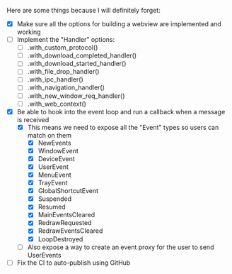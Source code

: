 Here are some things because I will definitely forget:

- [x] Make sure all the options for building a webview are implemented and working
- [ ] Implement the "Handler" options:
  - [ ] .with_custom_protocol()
  - [ ] .with_download_completed_handler()
  - [ ] .with_download_started_handler()
  - [ ] .with_file_drop_handler()
  - [ ] .with_ipc_handler()
  - [ ] .with_navigation_handler()
  - [ ] .with_new_window_req_handler()
  - [ ] .with_web_context()
- [x] Be able to hook into the event loop and run a callback when a message is received
  - [x] This means we need to expose all the "Event" types so users can match on them
    - [x] NewEvents
    - [x] WindowEvent
    - [x] DeviceEvent
    - [x] UserEvent
    - [x] MenuEvent
    - [x] TrayEvent
    - [x] GlobalShortcutEvent
    - [x] Suspended
    - [x] Resumed
    - [x] MainEventsCleared
    - [x] RedrawRequested
    - [x] RedrawEventsCleared
    - [x] LoopDestroyed
  - [ ] Also expose a way to create an event proxy for the user to send UserEvents
- [ ] Fix the CI to auto-publish using GitHub